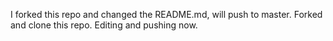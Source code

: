 I forked this repo and changed the README.md, will push to master. Forked and clone this repo. Editing and pushing now.
